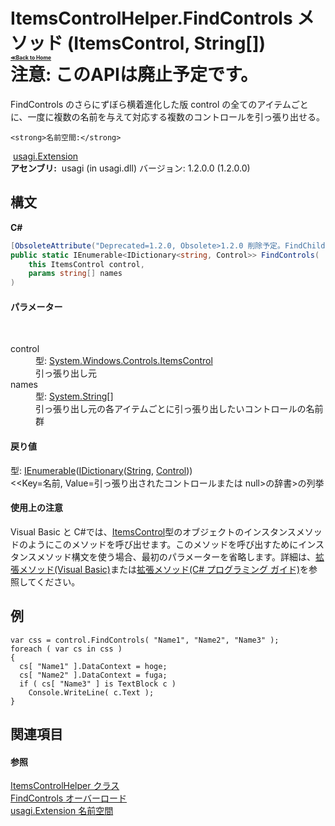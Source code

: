 # ItemsControlHelper.FindControls メソッド (ItemsControl, String[])<div style="font-size:30%"><a href="https://github.com/usagi/usagi.cs/blob/master/docs/Home.md">≪Back to Home</a></div><strong>注意: このAPIは廃止予定です。</strong>

FindControls のさらにずぼら横着進化した版 control の全てのアイテムごとに、一度に複数の名前を与えて対応する複数のコントロールを引っ張り出せる。


    <strong>名前空間:</strong>
&nbsp;<a href="N_usagi_Extension.md">usagi.Extension</a><br /><strong>アセンブリ:</strong>
&nbsp;usagi (in usagi.dll) バージョン: 1.2.0.0 (1.2.0.0)

## 構文

**C#**<br />
``` C#
[ObsoleteAttribute("Deprecated=1.2.0, Obsolete>1.2.0 削除予定。FindChildrenAs<Control> で代用可能。但し Control ではなく FrameworkElement を使うべきではないか留意すると良い。")]
public static IEnumerable<IDictionary<string, Control>> FindControls(
	this ItemsControl control,
	params string[] names
)
```


#### パラメーター
&nbsp;<dl><dt>control</dt><dd>型: <a href="http://msdn2.microsoft.com/ja-jp/library/ms611045" target="_blank">System.Windows.Controls.ItemsControl</a><br />引っ張り出し元</dd><dt>names</dt><dd>型: <a href="http://msdn2.microsoft.com/ja-jp/library/s1wwdcbf" target="_blank">System.String</a>[]<br />引っ張り出し元の各アイテムごとに引っ張り出したいコントロールの名前群</dd></dl>

#### 戻り値
型: <a href="http://msdn2.microsoft.com/ja-jp/library/9eekhta0" target="_blank">IEnumerable</a>(<a href="http://msdn2.microsoft.com/ja-jp/library/s4ys34ea" target="_blank">IDictionary</a>(<a href="http://msdn2.microsoft.com/ja-jp/library/s1wwdcbf" target="_blank">String</a>, <a href="http://msdn2.microsoft.com/ja-jp/library/ms609826" target="_blank">Control</a>))<br /><<Key=名前, Value=引っ張り出されたコントロールまたは null>の辞書>の列挙

#### 使用上の注意
Visual Basic と C#では、<a href="http://msdn2.microsoft.com/ja-jp/library/ms611045" target="_blank">ItemsControl</a>型のオブジェクトのインスタンスメソッドのようにこのメソッドを呼び出せます。このメソッドを呼び出すためにインスタンスメソッド構文を使う場合、最初のパラメーターを省略します。詳細は、<a href="http://msdn.microsoft.com/ja-jp/library/bb384936.aspx" target="_blank">拡張メソッド(Visual Basic)</a>または<a href="http://msdn.microsoft.com/ja-jp/library/bb383977.aspx" target="_blank">拡張メソッド(C# プログラミング ガイド)</a>を参照してください。

## 例

```
var css = control.FindControls( "Name1", "Name2", "Name3" );
foreach ( var cs in css )
{
  cs[ "Name1" ].DataContext = hoge;
  cs[ "Name2" ].DataContext = fuga;
  if ( cs[ "Name3" ] is TextBlock c )
    Console.WriteLine( c.Text );
}
```


## 関連項目


#### 参照
<a href="T_usagi_Extension_ItemsControlHelper.md">ItemsControlHelper クラス</a><br /><a href="Overload_usagi_Extension_ItemsControlHelper_FindControls.md">FindControls オーバーロード</a><br /><a href="N_usagi_Extension.md">usagi.Extension 名前空間</a><br />